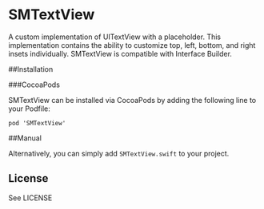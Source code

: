 # SMTextView

A custom implementation of UITextView with a placeholder. This implementation contains the ability to customize top, left, bottom, and right insets individually. SMTextView is compatible with Interface Builder.

##Installation

###CocoaPods

SMTextView can be installed via CocoaPods by adding the following line to your Podfile:

```
pod 'SMTextView'
```

##Manual

Alternatively, you can simply add ```SMTextView.swift``` to your project.

## License

See LICENSE

